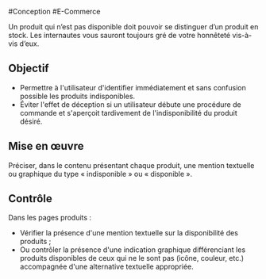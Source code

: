 
#Conception #E-Commerce

Un produit qui n’est pas disponible doit pouvoir se distinguer d’un produit en stock. Les internautes vous sauront toujours gré de votre honnêteté vis-à-vis d’eux.


## Objectif

* Permettre à l'utilisateur d'identifier immédiatement et sans confusion possible les produits indisponibles.
* Éviter l'effet de déception si un utilisateur débute une procédure de commande et s'aperçoit tardivement de l'indisponibilité du produit désiré.

## Mise en œuvre

Préciser, dans le contenu présentant chaque produit, une mention textuelle ou graphique du type « indisponible » ou « disponible ».

## Contrôle

Dans les pages produits :

* Vérifier la présence d'une mention textuelle sur la disponibilité des produits ;
* Ou contrôler la présence d'une indication graphique différenciant les produits disponibles de ceux qui ne le sont pas (icône, couleur, etc.) accompagnée d'une alternative textuelle appropriée.

